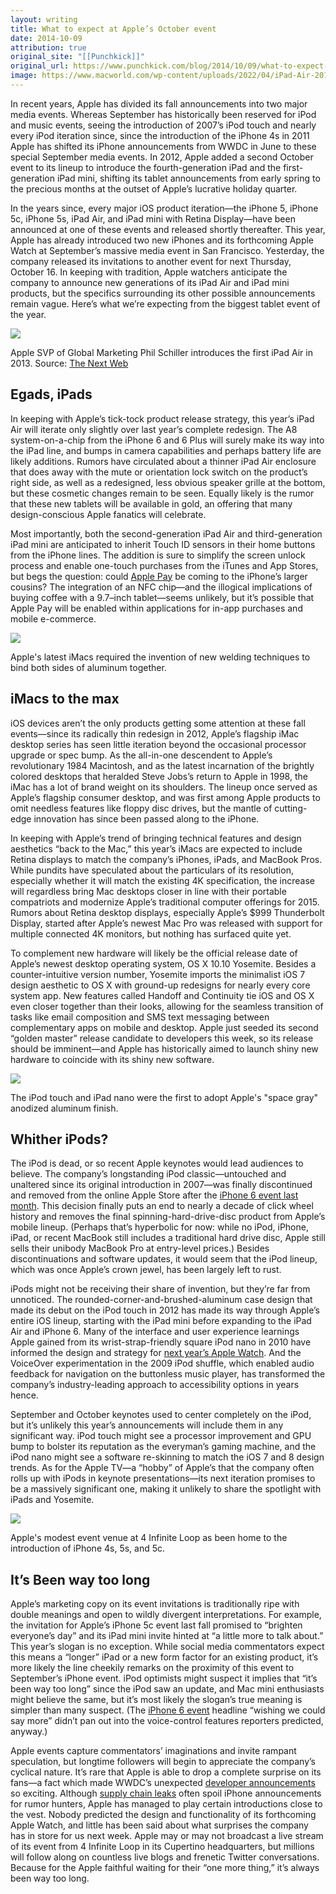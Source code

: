 ```yaml
---
layout: writing
title: What to expect at Apple’s October event
date: 2014-10-09
attribution: true
original_site: "[[Punchkick]]"
original_url: https://www.punchkick.com/blog/2014/10/09/what-to-expect-at-apples-october-16-ipad-event
image: https://www.macworld.com/wp-content/uploads/2022/04/iPad-Air-2013_flat_frontback-800.jpg?quality=50&strip=all&w=800
---
```


In recent years, Apple has divided its fall announcements into two major media events. Whereas September has historically been reserved for iPod and music events, seeing the introduction of 2007’s iPod touch and nearly every iPod iteration since, since the introduction of the iPhone 4s in 2011 Apple has shifted its iPhone announcements from WWDC in June to these special September media events. In 2012, Apple added a second October event to its lineup to introduce the fourth-generation iPad and the first-generation iPad mini, shifting its tablet announcements from early spring to the precious months at the outset of Apple’s lucrative holiday quarter.

In the years since, every major iOS product iteration—the iPhone 5, iPhone 5c, iPhone 5s, iPad Air, and iPad mini with Retina Display—have been announced at one of these events and released shortly thereafter. This year, Apple has already introduced two new iPhones and its forthcoming Apple Watch at September’s massive media event in San Francisco. Yesterday, the company released its invitations to another event for next Thursday, October 16. In keeping with tradition, Apple watchers anticipate the company to announce new generations of its iPad Air and iPad mini products, but the specifics surrounding its other possible announcements remain vague. Here’s what we’re expecting from the biggest tablet event of the year.

![](https://cdn1.tnwcdn.com/wp-content/blogs.dir/1/files/2013/10/Getty-iPad-Air.jpg)

<div class="caption">Apple SVP of Global Marketing Phil Schiller introduces the first iPad Air in 2013. Source: <a href="https://thenextweb.com/">The Next Web</a></div>

## Egads, iPads

In keeping with Apple’s tick-tock product release strategy, this year’s iPad Air will iterate only slightly over last year’s complete redesign. The A8 system-on-a-chip from the iPhone 6 and 6 Plus will surely make its way into the iPad line, and bumps in camera capabilities and perhaps battery life are likely additions. Rumors have circulated about a thinner iPad Air enclosure that does away with the mute or orientation lock switch on the product’s right side, as well as a redesigned, less obvious speaker grille at the bottom, but these cosmetic changes remain to be seen. Equally likely is the rumor that these new tablets will be available in gold, an offering that many design-conscious Apple fanatics will celebrate.

Most importantly, both the second-generation iPad Air and third-generation iPad mini are anticipated to inherit Touch ID sensors in their home buttons from the iPhone lines. The addition is sure to simplify the screen unlock process and enable one-touch purchases from the iTunes and App Stores, but begs the question: could [Apple Pay](https://www.punchkick.com/blog/2014/09/09/say-hello-to-apple-pay-apples-coming-for-your-wallet) be coming to the iPhone’s larger cousins? The integration of an NFC chip—and the illogical implications of buying coffee with a 9.7–inch tablet—seems unlikely, but it’s possible that Apple Pay will be enabled within applications for in-app purchases and mobile e-commerce.

![](https://upload.wikimedia.org/wikipedia/commons/3/34/IMac_Late_2012_Edge.jpg)

<div class="caption">Apple's latest iMacs required the invention of new welding techniques to bind both sides of aluminum together.</div>

## iMacs to the max

iOS devices aren’t the only products getting some attention at these fall events—since its radically thin redesign in 2012, Apple’s flagship iMac desktop series has seen little iteration beyond the occasional processor upgrade or spec bump. As the all-in-one descendent to Apple’s revolutionary 1984 Macintosh, and as the latest incarnation of the brightly colored desktops that heralded Steve Jobs’s return to Apple in 1998, the iMac has a lot of brand weight on its shoulders. The lineup once served as Apple’s flagship consumer desktop, and was first among Apple products to omit needless features like floppy disc drives, but the mantle of cutting-edge innovation has since been passed along to the iPhone.

In keeping with Apple’s trend of bringing technical features and design aesthetics “back to the Mac,” this year’s iMacs are expected to include Retina displays to match the company’s iPhones, iPads, and MacBook Pros. While pundits have speculated about the particulars of its resolution, especially whether it will match the existing 4K specification, the increase will regardless bring Mac desktops closer in line with their portable compatriots and modernize Apple’s traditional computer offerings for 2015. Rumors about Retina desktop displays, especially Apple’s $999 Thunderbolt Display, started after Apple’s newest Mac Pro was released with support for multiple connected 4K monitors, but nothing has surfaced quite yet.

To complement new hardware will likely be the official release date of Apple’s newest desktop operating system, OS X 10.10 Yosemite. Besides a counter-intuitive version number, Yosemite imports the minimalist iOS 7 design aesthetic to OS X with ground-up redesigns for nearly every core system app. New features called Handoff and Continuity tie iOS and OS X even closer together than their looks, allowing for the seamless transition of tasks like email composition and SMS text messaging between complementary apps on mobile and desktop. Apple just seeded its second “golden master” release candidate to developers this week, so its release should be imminent—and Apple has historically aimed to launch shiny new hardware to coincide with its shiny new software.

![](http://i.ytimg.com/vi/HsH9bZcULzc/maxresdefault.jpg)

<div class="caption">The iPod touch and iPad nano were the first to adopt Apple's "space gray" anodized aluminum finish.</div>

## Whither iPods?

The iPod is dead, or so recent Apple keynotes would lead audiences to believe. The company’s longstanding iPod classic—untouched and unaltered since its original introduction in 2007—was finally discontinued and removed from the online Apple Store after the [iPhone 6 event last month](https://www.punchkick.com/blog/2014/09/09/say-hello-to-iphone-6-apples-flagship-has-a-growth-spurt). This decision finally puts an end to nearly a decade of click wheel history and removes the final spinning-hard-drive-disc product from Apple’s mobile lineup. (Perhaps that’s hyperbolic for now: while no iPod, iPhone, iPad, or recent MacBook still includes a traditional hard drive disc, Apple still sells their unibody MacBook Pro at entry-level prices.) Besides discontinuations and software updates, it would seem that the iPod lineup, which was once Apple’s crown jewel, has been largely left to rust. 

iPods might not be receiving their share of invention, but they’re far from unnoticed. The rounded-corner-and-brushed-aluminum case design that made its debut on the iPod touch in 2012 has made its way through Apple’s entire iOS lineup, starting with the iPad mini before expanding to the iPad Air and iPhone 6. Many of the interface and user experience learnings Apple gained from its wrist-strap-friendly square iPod nano in 2010 have informed the design and strategy for [next year’s Apple Watch](https://www.punchkick.com/blog/2014/09/09/say-hello-to-apple-watch-timepiece-inspire-wrist-envy). And the VoiceOver experimentation in the 2009 iPod shuffle, which enabled audio feedback for navigation on the buttonless music player, has transformed the company’s industry-leading approach to accessibility options in years hence.

September and October keynotes used to center completely on the iPod, but it’s unlikely this year’s announcements will include them in any significant way. iPod touch might see a processor improvement and GPU bump to bolster its reputation as the everyman’s gaming machine, and the iPod nano might see a software re-skinning to match the iOS 7 and 8 design trends. As for the Apple TV—a “hobby” of Apple’s that the company often rolls up with iPods in keynote presentations—its next iteration promises to be a massively significant one, making it unlikely to share the spotlight with iPads and Yosemite.

![](https://upload.wikimedia.org/wikipedia/commons/thumb/b/b4/4_Infinite_Loop.jpg/1600px-4_Infinite_Loop.jpg)

<div class="caption">Apple's modest event venue at 4 Infinite Loop as been home to the introduction of iPhone 4s, 5s, and 5c.</div>

## It’s Been way too long

Apple’s marketing copy on its event invitations is traditionally ripe with double meanings and open to wildly divergent interpretations. For example, the invitation for Apple’s iPhone 5c event last fall promised to “brighten everyone’s day” and its iPad mini invite hinted at “a little more to talk about.” This year’s slogan is no exception. While social media commentators expect this means a “longer” iPad or a new form factor for an existing product, it’s more likely the line cheekily remarks on the proximity of this event to September’s iPhone event. iPod optimists might suspect it implies that “it’s been way too long” since the iPod saw an update, and Mac mini enthusiasts might believe the same, but it’s most likely the slogan’s true meaning is simpler than many suspect. (The [iPhone 6 event](https://www.punchkick.com/blog/2014/09/09/biggest-news-apple-iphone-6-apple-watch-event) headline “wishing we could say more” didn’t pan out into the voice-control features reporters predicted, anyway.) 

Apple events capture commentators’ imaginations and invite rampant speculation, but longtime followers will begin to appreciate the company’s cyclical nature. It’s rare that Apple is able to drop a complete surprise on its fans—a fact which made WWDC’s unexpected [developer announcements](/ios-8-extensibility) so exciting. Although [supply chain leaks](https://www.punchkick.com/blog/2014/09/23/10-million-iphones-prove-that-apple-has-learned-to-multitask) often spoil iPhone announcements for rumor hunters, Apple has managed to play certain introductions close to the vest. Nobody predicted the design and functionality of its forthcoming Apple Watch, and little has been said about what surprises the company has in store for us next week. Apple may or may not broadcast a live stream of its event from 4 Infinite Loop in its Cupertino headquarters, but millions will follow along on countless live blogs and frenetic Twitter conversations. Because for the Apple faithful waiting for their “one more thing,” it’s always been way too long.
